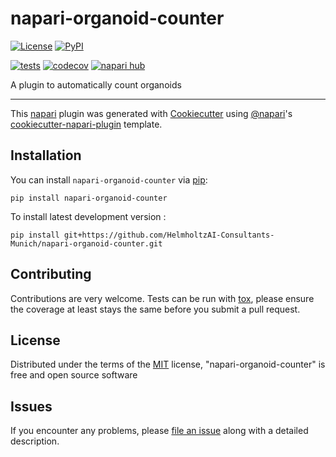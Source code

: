 # napari-organoid-counter

[![License](https://img.shields.io/pypi/l/napari-organoid-counter.svg?color=green)](https://github.com/HelmholtzAI-Consultants-Munich/napari-organoid-counter/raw/main/LICENSE)
[![PyPI](https://img.shields.io/pypi/v/napari-organoid-counter.svg?color=green)](https://pypi.org/project/napari-organoid-counter)

[![tests](https://github.com/HelmholtzAI-Consultants-Munich/napari-organoid-counter/workflows/tests/badge.svg)](https://github.com/HelmholtzAI-Consultants-Munich/napari-organoid-counter/actions)
[![codecov](https://codecov.io/gh/HelmholtzAI-Consultants-Munich/napari-organoid-counter/branch/main/graph/badge.svg)](https://codecov.io/gh/HelmholtzAI-Consultants-Munich/napari-organoid-counter)
[![napari hub](https://img.shields.io/endpoint?url=https://api.napari-hub.org/shields/napari-organoid-counter)](https://napari-hub.org/plugins/napari-organoid-counter)

A plugin to automatically count organoids

----------------------------------

This [napari] plugin was generated with [Cookiecutter] using [@napari]'s [cookiecutter-napari-plugin] template.

<!--
Don't miss the full getting started guide to set up your new package:
https://github.com/napari/cookiecutter-napari-plugin#getting-started

and review the napari docs for plugin developers:
https://napari.org/plugins/stable/index.html
-->

## Installation

You can install `napari-organoid-counter` via [pip]:

    pip install napari-organoid-counter



To install latest development version :

    pip install git+https://github.com/HelmholtzAI-Consultants-Munich/napari-organoid-counter.git


## Contributing

Contributions are very welcome. Tests can be run with [tox], please ensure
the coverage at least stays the same before you submit a pull request.

## License

Distributed under the terms of the [MIT] license,
"napari-organoid-counter" is free and open source software

## Issues

If you encounter any problems, please [file an issue] along with a detailed description.

[napari]: https://github.com/napari/napari
[Cookiecutter]: https://github.com/audreyr/cookiecutter
[@napari]: https://github.com/napari
[MIT]: http://opensource.org/licenses/MIT
[BSD-3]: http://opensource.org/licenses/BSD-3-Clause
[GNU GPL v3.0]: http://www.gnu.org/licenses/gpl-3.0.txt
[GNU LGPL v3.0]: http://www.gnu.org/licenses/lgpl-3.0.txt
[Apache Software License 2.0]: http://www.apache.org/licenses/LICENSE-2.0
[Mozilla Public License 2.0]: https://www.mozilla.org/media/MPL/2.0/index.txt
[cookiecutter-napari-plugin]: https://github.com/napari/cookiecutter-napari-plugin

[file an issue]: https://github.com/HelmholtzAI-Consultants-Munich/napari-organoid-counter/issues

[napari]: https://github.com/napari/napari
[tox]: https://tox.readthedocs.io/en/latest/
[pip]: https://pypi.org/project/pip/
[PyPI]: https://pypi.org/
